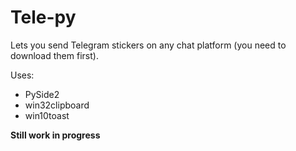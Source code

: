 # Tele-py
Lets you send Telegram stickers on any chat platform (you need to download them first).

Uses:
 - PySide2
 - win32clipboard
 - win10toast
 
**Still work in progress**
